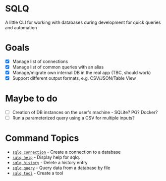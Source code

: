 # SQLQ

A little CLI for working with databases during development for quick queries and automation

# Goals

- [x] Manage list of connections
- [x] Manage list of common queries with an alias
- [x] Manage/migrate own internal DB in the real app (TBC, should work)
- [x] Support different output formats, e.g. CSV/JSON/Table View

# Maybe to do

- [ ] Creation of DB instances on the user's machine - SQLite? PG? Docker?
- [ ] Run a parameterized query using a CSV for multiple inputs?

<!-- commands -->

# Command Topics

- [`sqlq connection`](docs/connection.md) - Create a connection to a database
- [`sqlq help`](docs/help.md) - Display help for sqlq.
- [`sqlq history`](docs/history.md) - Delete a history entry
- [`sqlq query`](docs/query.md) - Query data from a database by file
- [`sqlq tool`](docs/tool.md) - Create a tool

<!-- commandsstop -->
